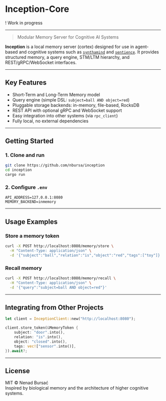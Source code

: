 # Inception-Core

! Work in progress

---

> Modular Memory Server for Cognitive AI Systems

**Inception** is a local memory server (cortex) designed for use in agent-based and cognitive systems such as [`synthamind`](https://github.com/nbursa/synthamind) and [`sentience`](https://github.com/nbursa/sentience). It provides structured memory, a query engine, STM/LTM hierarchy, and REST/gRPC/WebSocket interfaces.

---

## Key Features

- Short-Term and Long-Term Memory model
- Query engine (simple DSL: `subject=ball AND object=red`)
- Pluggable storage backends: in-memory, file-based, RocksDB
- REST API with optional gRPC and WebSocket support
- Easy integration into other systems (via `rpc_client`)
- Fully local, no external dependencies

---

## Getting Started

### 1. Clone and run

```bash
git clone https://github.com/nbursa/inception
cd inception
cargo run
```

### 2. Configure `.env`

```env
API_ADDRESS=127.0.0.1:8080
MEMORY_BACKEND=inmemory
```

---

## Usage Examples

### Store a memory token

```bash
curl -X POST http://localhost:8080/memory/store \
  -H "Content-Type: application/json" \
  -d '{"subject":"ball","relation":"is","object":"red","tags":["toy"]}'
```

### Recall memory

```bash
curl -X POST http://localhost:8080/memory/recall \
  -H "Content-Type: application/json" \
  -d '{"query":"subject=ball AND object=red"}'
```

---

## Integrating from Other Projects

```rust
let client = InceptionClient::new("http://localhost:8080");

client.store_token(&MemoryToken {
    subject: "door".into(),
    relation: "is".into(),
    object: "closed".into(),
    tags: vec!["sensor".into()],
}).await?;
```

---

## License

MIT © Nenad Bursać  
Inspired by biological memory and the architecture of higher cognitive systems.

